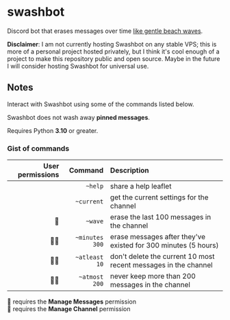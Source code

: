 # swashbot

Discord bot that erases messages over time [like gentle beach waves](https://www.youtube.com/watch?v=b44ruhi5ji4).

**Disclaimer**: I am not currently hosting Swashbot on any stable VPS; this is more of a personal project hosted privately, but I think it's cool enough of a project to make this repository public and open source. Maybe in the future I will consider hosting Swashbot for universal use.

## Notes

Interact with Swashbot using some of the commands listed below.

Swashbot does not wash away **pinned messages**.

Requires Python **3.10** or greater.

### Gist of commands

| User permissions |        Command | Description                                |
| ---------------: | -------------: | :------------------------------------------|
|                  |        `~help` | share a help leaflet                       |
|                  |     `~current` | get the current settings for the channel   |
|                📝 |        `~wave` | erase the last 100 messages in the channel |
|               📝🔧 | `~minutes 300` | erase messages after they've existed for 300 minutes (5 hours) |
|               📝🔧 |  `~atleast 10` | don't delete the current 10 most recent messages in the channel |
|               📝🔧 |  `~atmost 200` | never keep more than 200 messages in the channel             |

📝 requires the **Manage Messages** permission<br/>
🔧 requires the **Manage Channel** permission
